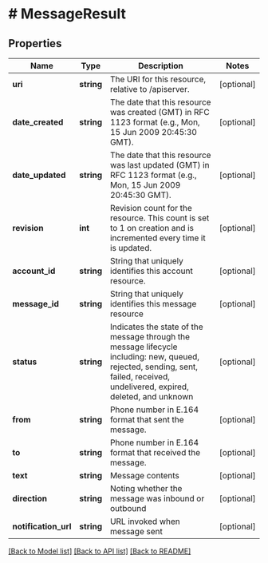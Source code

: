 # # MessageResult

## Properties

Name | Type | Description | Notes
------------ | ------------- | ------------- | -------------
**uri** | **string** | The URI for this resource, relative to /apiserver. | [optional] 
**date_created** | **string** | The date that this resource was created (GMT) in RFC 1123 format (e.g., Mon, 15 Jun 2009 20:45:30 GMT). | [optional] 
**date_updated** | **string** | The date that this resource was last updated (GMT) in RFC 1123 format (e.g., Mon, 15 Jun 2009 20:45:30 GMT). | [optional] 
**revision** | **int** | Revision count for the resource. This count is set to 1 on creation and is incremented every time it is updated. | [optional] 
**account_id** | **string** | String that uniquely identifies this account resource. | [optional] 
**message_id** | **string** | String that uniquely identifies this message resource | [optional] 
**status** | **string** | Indicates the state of the message through the message lifecycle including: new, queued, rejected, sending, sent, failed, received, undelivered, expired, deleted, and unknown | [optional] 
**from** | **string** | Phone number in E.164 format that sent the message. | [optional] 
**to** | **string** | Phone number in E.164 format that received the message. | [optional] 
**text** | **string** | Message contents | [optional] 
**direction** | **string** | Noting whether the message was inbound or outbound | [optional] 
**notification_url** | **string** | URL invoked when message sent | [optional] 

[[Back to Model list]](../../README.md#documentation-for-models) [[Back to API list]](../../README.md#documentation-for-api-endpoints) [[Back to README]](../../README.md)


